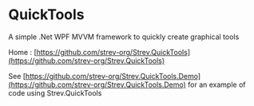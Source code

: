﻿# QuickTools

A simple .Net WPF MVVM framework to quickly create graphical tools

Home : [https://github.com/strev-org/Strev.QuickTools](https://github.com/strev-org/Strev.QuickTools)

See [https://github.com/strev-org/Strev.QuickTools.Demo](https://github.com/strev-org/Strev.QuickTools.Demo) for an example of code using Strev.QuickTools
